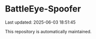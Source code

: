 # BattleEye-Spoofer

Last updated: 2025-06-03 18:51:45

This repository is automatically maintained.
